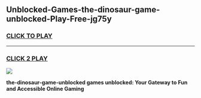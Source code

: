 
## Unblocked-Games-the-dinosaur-game-unblocked-Play-Free-jg75y
<h3>
<a href="https://premium76.site?title=the-dinosaur-game-unblocked&ref=23A">CLICK TO PLAY</a></h3>
<hr>

<h3>
<a href="https://premium76.site?title=the-dinosaur-game-unblocked&ref=23A">CLICK 2 PLAY</a>
  
</h3>

<a href="https://premium76.site?title=the-dinosaur-game-unblocked&ref=23A"><img src="https://clearcache.store/games.png"></a>


**the-dinosaur-game-unblocked games unblocked: Your Gateway to Fun and Accessible Online Gaming**
